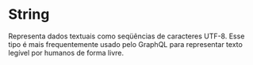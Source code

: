 # String
Representa dados textuais como seqüências de caracteres UTF-8. Esse tipo é mais frequentemente usado pelo GraphQL para representar texto legível por humanos de forma livre.